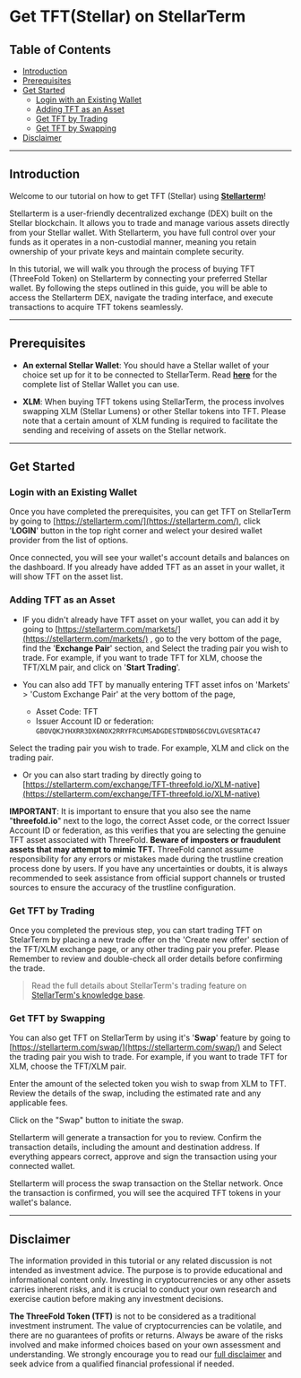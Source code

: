 <h1> Get TFT(Stellar) on StellarTerm </h1>

<h2> Table of Contents </h2>

- [Introduction](#introduction)
- [Prerequisites](#prerequisites)
- [Get Started](#get-started)
  - [Login with an Existing Wallet](#login-with-an-existing-wallet)
  - [Adding TFT as an Asset](#adding-tft-as-an-asset)
  - [Get TFT by Trading](#get-tft-by-trading)
  - [Get TFT by Swapping](#get-tft-by-swapping)
- [Disclaimer](#disclaimer)
***
## Introduction

Welcome to our tutorial on how to get TFT (Stellar) using [**Stellarterm**](https://stellarterm.com/)! 

Stellarterm is a user-friendly decentralized exchange (DEX) built on the Stellar blockchain. It allows you to trade and manage various assets directly from your Stellar wallet. With Stellarterm, you have full control over your funds as it operates in a non-custodial manner, meaning you retain ownership of your private keys and maintain complete security.

In this tutorial, we will walk you through the process of buying TFT (ThreeFold Token) on Stellarterm by connecting your preferred Stellar wallet. By following the steps outlined in this guide, you will be able to access the Stellarterm DEX, navigate the trading interface, and execute transactions to acquire TFT tokens seamlessly.
***
## Prerequisites

- **An external Stellar Wallet**: You should have a Stellar wallet of your choice set up for it to be connected to StellarTerm. Read [**here**](../storing_tft/storing_tft.md) for the complete list of Stellar Wallet you can use.

- **XLM**: When buying TFT tokens using StellarTerm, the process involves swapping XLM (Stellar Lumens) or other Stellar tokens into TFT. Please note that a certain amount of XLM funding is required to facilitate the sending and receiving of assets on the Stellar network.
***
## Get Started

### Login with an Existing Wallet

Once you have completed the prerequisites, you can get TFT on StellarTerm by going to [https://stellarterm.com/](https://stellarterm.com/), click '**LOGIN**' button in the top right corner and welect your desired wallet provider from the list of options.

Once connected, you will see your wallet's account details and balances on the dashboard. If you already have added TFT as an asset in your wallet, it will show TFT on the asset list.

### Adding TFT as an Asset

- IF you didn't already have TFT asset on your wallet, you can add it by going to [https://stellarterm.com/markets/](https://stellarterm.com/markets/) , go to the very bottom of the page, find the '**Exchange Pair**' section, and Select the trading pair you wish to trade. For example, if you want to trade TFT for XLM, choose the TFT/XLM pair, and click on  '**Start Trading**'.

- You can also add TFT by manually entering TFT asset infos on 'Markets' > 'Custom Exchange Pair' at the very bottom of the page, 
  - Asset Code: TFT
  - Issuer Account ID or federation: `GBOVQKJYHXRR3DX6NOX2RRYFRCUMSADGDESTDNBDS6CDVLGVESRTAC47`

Select the trading pair you wish to trade. For example, XLM and click on the trading pair.

- Or you can also start trading by directly going to [https://stellarterm.com/exchange/TFT-threefold.io/XLM-native](https://stellarterm.com/exchange/TFT-threefold.io/XLM-native)
  
**IMPORTANT**: It is important to ensure that you also see the name "**threefold.io**" next to the logo, the correct Asset code, or the correct Issuer Account ID or federation, as this verifies that you are selecting the genuine TFT asset associated with ThreeFold. **Beware of imposters or fraudulent assets that may attempt to mimic TFT.** ThreeFold cannot assume responsibility for any errors or mistakes made during the trustline creation process done by users. If you have any uncertainties or doubts, it is always recommended to seek assistance from official support channels or trusted sources to ensure the accuracy of the trustline configuration.

 ### Get TFT by Trading

Once you completed the previous step, you can start trading TFT on StelarTerm by placing a new trade offer on the 'Create new offer' section of the TFT/XLM exchange page, or any other trading pair you prefer. Please Remember to review and double-check all order details before confirming the trade.

> Read the full details about StellarTerm's trading feature on [StellarTerm's knowledge base](https://stellarterm.freshdesk.com/support/solutions/articles/151000012428-basics-how-to-place-an-offer-on-sdex-with-stellarterm).

### Get TFT by Swapping

You can also get TFT on StellarTerm by using it's '**Swap**' feature by going to [https://stellarterm.com/swap/](https://stellarterm.com/swap/) and Select the trading pair you wish to trade. For example, if you want to trade TFT for XLM, choose the TFT/XLM pair.

Enter the amount of the selected token you wish to swap from XLM to TFT. Review the details of the swap, including the estimated rate and any applicable fees.

Click on the "Swap" button to initiate the swap.

Stellarterm will generate a transaction for you to review. Confirm the transaction details, including the amount and destination address. If everything appears correct, approve and sign the transaction using your connected wallet.

Stellarterm will process the swap transaction on the Stellar network. Once the transaction is confirmed, you will see the acquired TFT tokens in your wallet's balance.
***
## Disclaimer

The information provided in this tutorial or any related discussion is not intended as investment advice. The purpose is to provide educational and informational content only. Investing in cryptocurrencies or any other assets carries inherent risks, and it is crucial to conduct your own research and exercise caution before making any investment decisions. 

**The ThreeFold Token (TFT)** is not to be considered as a traditional investment instrument. The value of cryptocurrencies can be volatile, and there are no guarantees of profits or returns. Always be aware of the risks involved and make informed choices based on your own assessment and understanding. We strongly encourage you to read our [full disclaimer](https://library.threefold.me/info/legal/#/legal__disclaimer) and seek advice from a qualified financial professional if needed.